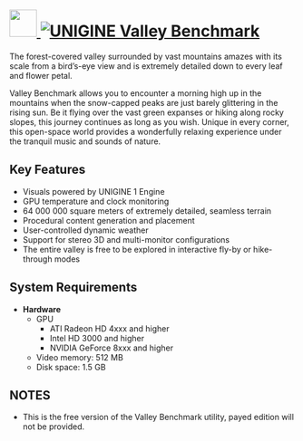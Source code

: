 # [<img src="/icons/48x48.png" height="48" width="48" /> ![UNIGINE Valley Benchmark](https://img.shields.io/chocolatey/v/valley-benchmark.svg?label=UNIGINE%20Valley%20Benchmarks&style=for-the-badge)](https://chocolatey.org/packages/valley-benchmark)

The forest-covered valley surrounded by vast mountains amazes with its scale from a bird’s-eye view and is extremely detailed down to every leaf and flower petal.

Valley Benchmark allows you to encounter a morning high up in the mountains when the snow-capped peaks are just barely glittering in the rising sun. Be it flying over the vast green expanses or hiking along rocky slopes, this journey continues as long as you wish. Unique in every corner, this open-space world provides a wonderfully relaxing experience under the tranquil music and sounds of nature.

## Key Features

- Visuals powered by UNIGINE 1 Engine
- GPU temperature and clock monitoring
- 64 000 000 square meters of extremely detailed, seamless terrain
- Procedural content generation and placement
- User-controlled dynamic weather
- Support for stereo 3D and multi-monitor configurations
- The entire valley is free to be explored in interactive fly-by or hike-through modes

## System Requirements

- **Hardware**
  - GPU
    - ATI Radeon HD 4xxx and higher
    - Intel HD 3000 and higher
    - NVIDIA GeForce 8xxx and higher
  - Video memory: 512 MB
  - Disk space: 1.5 GB

## NOTES

- This is the free version of the Valley Benchmark utility, payed edition will not be provided.
